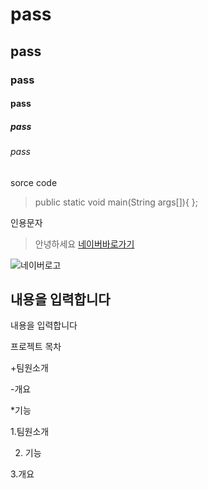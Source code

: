# pass
## pass
### pass
#### pass
##### pass
###### pass

sorce code
 > public static void main(String args[]){
 };
 
 
 인용문자
 > 안녕하세요
 [네이버바로가기]( http://www.naver.com)
 
 ![네이버로고](http://img.naver.net/static/www/u/2013/0731/nmms_224940510.gif)
 
 
 내용을 입력합니다
 -----
 
 내용을 입력합니다
 
 
 프로젝트 목차

+팀원소개


-개요


*기능




 1.팀원소개
 
 
 2. 기능
 
 
 3.개요
 
 
 
